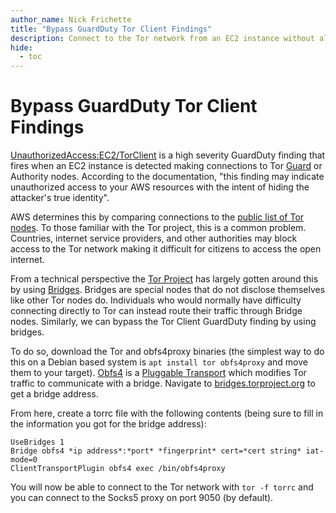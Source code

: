 ```yaml
---
author_name: Nick Frichette
title: "Bypass GuardDuty Tor Client Findings"
description: Connect to the Tor network from an EC2 instance without alerting GuardDuty.
hide:
  - toc
---
```


# Bypass GuardDuty Tor Client Findings

[UnauthorizedAccess:EC2/TorClient](https://docs.aws.amazon.com/guardduty/latest/ug/guardduty_finding-types-ec2.html#unauthorizedaccess-ec2-torclient) is a high severity GuardDuty finding that fires when an EC2 instance is detected making connections to Tor [Guard](https://community.torproject.org/relay/types-of-relays/#Guard%20and%20middle%20relay) or Authority nodes. According to the documentation, "this finding may indicate unauthorized access to your AWS resources with the intent of hiding the attacker's true identity".

AWS determines this by comparing connections to the [public list of Tor nodes](https://metrics.torproject.org/exonerator.html). To those familiar with the Tor project, this is a common problem. Countries, internet service providers, and other authorities may block access to the Tor network making it difficult for citizens to access the open internet.

From a technical perspective the [Tor Project](https://www.torproject.org/) has largely gotten around this by using [Bridges](https://community.torproject.org/relay/types-of-relays/#Bridge). Bridges are special nodes that do not disclose themselves like other Tor nodes do. Individuals who would normally have difficulty connecting directly to Tor can instead route their traffic through Bridge nodes. Similarly, we can bypass the Tor Client GuardDuty finding by using bridges.

To do so, download the Tor and obfs4proxy binaries (the simplest way to do this on a Debian based system is `apt install tor obfs4proxy` and move them to your target). [Obfs4](https://gitlab.com/yawning/obfs4) is a [Pluggable Transport](https://2019.www.torproject.org/docs/pluggable-transports.html.en) which modifies Tor traffic to communicate with a bridge. Navigate to [bridges.torproject.org](https://bridges.torproject.org/options) to get a bridge address. 

From here, create a torrc file with the following contents (being sure to fill in the information you got for the bridge address):

```
UseBridges 1
Bridge obfs4 *ip address*:*port* *fingerprint* cert=*cert string* iat-mode=0
ClientTransportPlugin obfs4 exec /bin/obfs4proxy
```

You will now be able to connect to the Tor network with `tor -f torrc` and you can connect to the Socks5 proxy on port 9050 (by default).